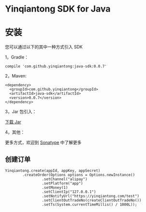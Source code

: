 # Yinqiantong SDK for Java

# 安装

您可以通过以下的其中一种方式引入 SDK

1，Gradle：

```
compile 'com.github.yinqiantong:java-sdk:0.0.7'
```

2，Maven:

```
<dependency>
  <groupId>com.github.yinqiantong</groupId>
  <artifactId>java-sdk</artifactId>
  <version>0.0.7</version>
</dependency>
```

3，Jar 包引入：

[下载 Jar](https://search.maven.org/remotecontent?filepath=com/github/yinqiantong/java-sdk/0.0.7/java-sdk-0.0.7-sources.jar)

4，其他：

更多方式，欢迎到 [Sonatype](https://search.maven.org/artifact/com.github.yinqiantong/java-sdk/0.0.7/jar) 中了解更多

## 创建订单

```
Yinqiantong.create(appId, appKey, appSecret)
        .createOrder(Options options = Options.newInstance()
                 .setChannel("alipay")
                 .setPlatform("app")
                 .setMoney(1)
                 .setClientIp("127.0.0.1")
                 .setNotifyUrl("https://yinqiantong.com/test")
                 .setClientOutTradeNo(createClientOutTradeNo())
                 .setTs(System.currentTimeMillis() / 1000L));
```
